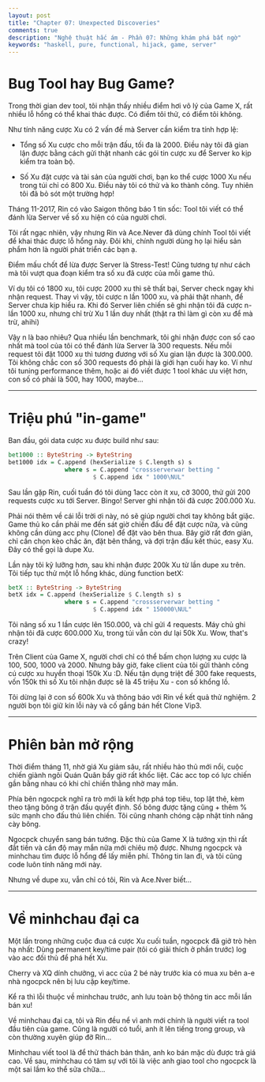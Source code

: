 ```yaml
---
layout: post
title: "Chapter 07: Unexpected Discoveries"
comments: true
description: "Nghệ thuật hắc ám - Phần 07: Những khám phá bất ngờ"
keywords: "haskell, pure, functional, hijack, game, server"
---
```


# Bug Tool hay Bug Game?

Trong thời gian dev tool, tôi nhận thấy nhiều điểm hơi vô lý của Game X, rất nhiều lỗ hổng có thể khai thác được. Có điểm tôi thử, có điểm tôi không.

Như tính năng cược Xu có 2 vấn đề mà Server cần kiểm tra tính hợp lệ:

* Tổng số Xu cược cho mỗi trận đấu, tối đa là 2000. Điều này tôi đã gian lận được bằng cách gửi thật nhanh các gói tin cược xu để Server ko kịp kiểm tra toàn bộ.

* Số Xu đặt cược và tài sản của người chơi, bạn ko thể cược 1000 Xu nếu trong túi chỉ có 800 Xu. Điều này tôi có thử và ko thành công. Tuy nhiên tôi đã bỏ sót một trường hợp!

Tháng 11-2017, Rin có vào Saigon thông báo 1 tin sốc: Tool tôi viết có thể đánh lừa Server về số xu hiện có của người chơi.

Tôi rất ngạc nhiên, vậy nhưng Rin và Ace.Never đã dùng chính Tool tôi viết để khai thác được lỗ hổng này. Đôi khi, chính người dùng họ lại hiểu sản phẩm hơn là người phát triển các bạn ạ.

Điểm mấu chốt để lừa được Server là Stress-Test! Cũng tương tự như cách mà tôi vượt qua đoạn kiểm tra số xu đã cược của mỗi game thủ.

Ví dụ tôi có 1800 xu, tôi cược 2000 xu thì sẽ thất bại, Server check ngay khi nhận request. Thay vì vậy, tôi cược n lần 1000 xu, và phải thật nhanh, để Server chưa kịp hiểu ra. Khi đó Server liên chiến sẽ ghi nhận tôi đã cược n-lần 1000 xu, nhưng chỉ trừ Xu 1 lần duy nhất (thật ra thì làm gì còn xu để mà trừ, ahihi)

Vậy n là bao nhiêu? Qua nhiều lần benchmark, tôi ghi nhận được con số cao nhất mà tool của tôi có thể đánh lừa Server là 300 requests. Nếu mỗi request tôi đặt 1000 xu thì tương đương với số Xu gian lận được là 300.000. Tôi không chắc con số 300 requests đó phải là giới hạn cuối hay ko. Ví như tôi tuning performance thêm, hoặc ai đó viết được 1 tool khác ưu việt hơn, con số có phải là 500, hay 1000, maybe...

---

# Triệu phú "in-game"

Ban đầu, gói data cược xu được build như sau:

```haskell
bet1000 :: ByteString -> ByteString
bet1000 idx = C.append (hexSerialize $ C.length s) s
                where s = C.append "crossserverwar betting "
                        $ C.append idx " 1000\NUL"
```
Sau lần gặp Rin, cuối tuần đó tôi dùng 1acc còn ít xu, cỡ 3000, thử gửi 200 requests cược xu tới Server. Bingo! Server ghi nhận tôi đã cược 200.000 Xu.

Phải nói thêm về cái lỗi trời ơi này, nó sẽ giúp người chơi tay không bắt giặc. Game thủ ko cần phải me đến sát giờ chiến đấu để đặt cược nữa, và cũng không cần dùng acc phụ (Clone) để đặt vào bên thua. Bây giờ rất đơn giản, chỉ cần chọn kèo chắc ăn, đặt bên thắng, và đợi trận đấu kết thúc, easy Xu. Đây có thể gọi là dupe Xu.

Lần này tôi kỹ lưỡng hơn, sau khi nhận được 200k Xu từ lần dupe xu trên. Tôi tiếp tục thử một lỗ hổng khác, dùng function betX:

```haskell
betX :: ByteString -> ByteString
betX idx = C.append (hexSerialize $ C.length s) s
                where s = C.append "crossserverwar betting "
                        $ C.append idx " 150000\NUL"
```

Tôi nâng số xu 1 lần cược lên 150.000, và chỉ gửi 4 requests. Máy chủ ghi nhận tôi đã cược 600.000 Xu, trong túi vẫn còn dư lại 50k Xu. Wow, that's crazy!

Trên Client của Game X, người chơi chỉ có thể bấm chọn lượng xu cược là 100, 500, 1000 và 2000. Nhưng bây giờ, fake client của tôi gửi thành công cú cược xu huyền thoại 150k Xu :D. Nếu tận dụng triệt để 300 fake requests, vốn 150k thì số Xu tôi nhận được sẽ là 45 triệu Xu - con số khổng lồ.

Tôi dừng lại ở con số 600k Xu và thông báo với Rin về kết quả thử nghiệm. 2 người bọn tôi giữ kín lỗi này và cố gắng bán hết Clone Vip3.

---

# Phiên bản mở rộng

Thời điểm tháng 11, nhờ giá Xu giảm sâu, rất nhiều hảo thủ mới nổi, cuộc chiến giành ngôi Quán Quân bấy giờ rất khốc liệt. Các acc top có lực chiến gần bằng nhau có khi chỉ chiến thằng nhờ may mắn.

Phía bên ngocpck nghĩ ra trò mới là kết hợp phá top tiêu, top lật thẻ, kèm theo tặng bông ở trận đấu quyết định. Số bông được tặng cũng + thêm % sức mạnh cho đấu thủ liên chiến. Tôi cũng nhanh chóng cập nhật tính năng cày bông.

Ngocpck chuyển sang bán tướng. Đặc thù của Game X là tướng xịn thì rất đắt tiền và cần độ may mắn nữa mới chiêu mộ được. Nhưng ngocpck và minhchau tìm được lỗ hổng để lấy miễn phí. Thông tin lan đi, và tôi cũng code luôn tính năng mới này.

Nhưng về dupe xu, vẫn chỉ có tôi, Rin và Ace.Nver biết...

---

# Về minhchau đại ca

Một lần trong những cuộc đua cá cược Xu cuối tuần, ngocpck đã giở trò hèn hạ nhất: Dùng permanent key/time pair (tôi có giải thích ở phần trước) log vào acc đối thủ để phá hết Xu.

Cherry và XQ dính chưởng, vì acc của 2 bé này trước kia có mua xu bên a-e nhà ngocpck nên bị lưu cặp key/time.

Kể ra thì lỗi thuộc về minhchau trước, anh lưu toàn bộ thông tin acc mỗi lần bán xu!

Về minhchau đại ca, tôi và Rin đều nể vì anh mới chính là người viết ra tool đầu tiên của game. Cũng là người có tuổi, anh ít lên tiếng trong group, và còn thường xuyên giúp đỡ Rin...

Minhchau viết tool là để thử thách bản thân, anh ko bán mặc dù được trả giá cao. Về sau, minhchau có tâm sự với tôi là việc anh giao tool cho ngocpck là một sai lầm ko thể sửa chữa...